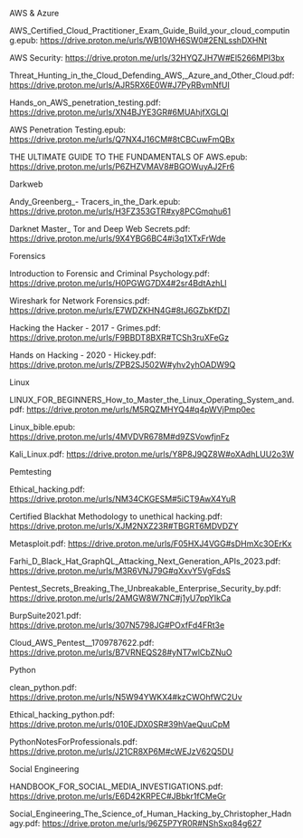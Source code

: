 AWS & Azure

AWS_Certified_Cloud_Practitioner_Exam_Guide_Build_your_cloud_computing.epub: https://drive.proton.me/urls/WB10WH6SW0#2ENLsshDXHNt

AWS Security: https://drive.proton.me/urls/32HYQZJH7W#El5266MPI3bx

Threat_Hunting_in_the_Cloud_Defending_AWS,_Azure_and_Other_Cloud.pdf: https://drive.proton.me/urls/AJR5RX6E0W#J7PyRBvmNfUI

Hands_on_AWS_penetration_testing.pdf: https://drive.proton.me/urls/XN4BJYE3GR#6MUAhjfXGLQl

AWS Penetration Testing.epub: https://drive.proton.me/urls/Q7NX4J16CM#8tCBCuwFmQBx

THE ULTIMATE GUIDE TO THE FUNDAMENTALS OF AWS.epub: https://drive.proton.me/urls/P6ZHZVMAV8#BGOWuyAJ2Fr6


Darkweb

Andy_Greenberg_- Tracers_in_the_Dark.epub: https://drive.proton.me/urls/H3FZ353GTR#xy8PCGmqhu61

Darknet Master_ Tor and Deep Web Secrets.pdf: https://drive.proton.me/urls/9X4YBG6BC4#i3q1XTxFrWde


Forensics

Introduction to Forensic and Criminal Psychology.pdf: https://drive.proton.me/urls/H0PGWG7DX4#2sr4BdtAzhLl

Wireshark for Network Forensics.pdf: https://drive.proton.me/urls/E7WDZKHN4G#8tJ6GZbKfDZI

Hacking the Hacker - 2017 - Grimes.pdf: https://drive.proton.me/urls/F9BBDT8BXR#TCSh3ruXFeGz

Hands on Hacking - 2020 - Hickey.pdf: https://drive.proton.me/urls/ZPB2SJ502W#yhv2yhOADW9Q


Linux

LINUX_FOR_BEGINNERS_How_to_Master_the_Linux_Operating_System_and.pdf: https://drive.proton.me/urls/M5RQZMHYQ4#q4pWVjPmp0ec

Linux_bible.epub: https://drive.proton.me/urls/4MVDVR678M#d9ZSVowfjnFz

Kali_Linux.pdf: https://drive.proton.me/urls/Y8P8J9QZ8W#oXAdhLUU2o3W



Pemtesting

Ethical_hacking.pdf: https://drive.proton.me/urls/NM34CKGESM#5iCT9AwX4YuR

Certified Blackhat Methodology to unethical hacking.pdf: https://drive.proton.me/urls/XJM2NXZ23R#TBGRT6MDVDZY

Metasploit.pdf: https://drive.proton.me/urls/F05HXJ4VGG#sDHmXc3OErKx

Farhi_D_Black_Hat_GraphQL_Attacking_Next_Generation_APIs_2023.pdf: https://drive.proton.me/urls/M3R6VNJ79G#qXxvY5VgFdsS

Pentest_Secrets_Breaking_The_Unbreakable_Enterprise_Security_by.pdf: https://drive.proton.me/urls/2AMGW8W7NC#j1yU7ppYIkCa

BurpSuite2021.pdf: https://drive.proton.me/urls/307N5798JG#POxfFd4FRt3e

Cloud_AWS_Pentest__1709787622.pdf: https://drive.proton.me/urls/B7VRNEQS28#yNT7wlCbZNuO



Python

clean_python.pdf: https://drive.proton.me/urls/N5W94YWKX4#kzCWOhfWC2Uv

Ethical_hacking_python.pdf: https://drive.proton.me/urls/010EJDX0SR#39hVaeQuuCpM

PythonNotesForProfessionals.pdf: https://drive.proton.me/urls/J21CR8XP6M#cWEJzV62Q5DU


Social Engineering 

HANDBOOK_FOR_SOCIAL_MEDIA_INVESTIGATIONS.pdf: https://drive.proton.me/urls/E6D42KRPEC#JBbkr1fCMeGr

Social_Engineering_The_Science_of_Human_Hacking_by_Christopher_Hadnagy.pdf: https://drive.proton.me/urls/96Z5P7YR0R#NShSxq84g627
